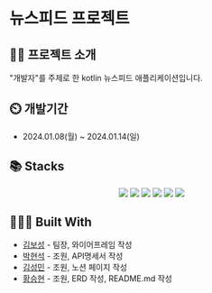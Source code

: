# 뉴스피드 프로젝트

## 👨‍🏫 프로젝트 소개
"개발자"를 주제로 한 kotlin 뉴스피드 애플리케이션입니다.

## ⏲️ 개발기간
- 2024.01.08(월) ~ 2024.01.14(일)

## 📚️ Stacks
<div align=center>
  <img src="https://img.shields.io/badge/kotlin-7F52FF?style=for-the-badge&logo=kotlin&logoColor=white">
  <img src="https://img.shields.io/badge/git-F05032?style=for-the-badge&logo=git&logoColor=white">
  <img src="https://img.shields.io/badge/github-181717?style=for-the-badge&logo=github&logoColor=white">
  <img src="https://img.shields.io/badge/supabase-3FCF8E?style=for-the-badge&logo=supabase&logoColor=white">
  <img src="https://img.shields.io/badge/spring-6DB33F?style=for-the-badge&logo=spring&logoColor=white">
  <img src="https://img.shields.io/badge/springboot-6DB33F?style=for-the-badge&logo=springboot&logoColor=white">
</div>

## 👨🏻‍💻 Built With

* [김보성](https://github.com/96KimBoseong) - 팀장, 와이어프레임 작성 
* [박현석](https://github.com/justhyeonseok) - 조원, API명세서 작성
* [김성민](https://github.com/kr01126kr) - 조원, 노션 페이지 작성
* [황승현](https://github.com/HwangSeungHyeon) - 조원, ERD 작성, README.md 작성
